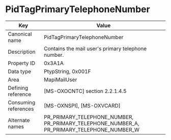 # PidTagPrimaryTelephoneNumber

| Key | Value |
|---|---|
| Canonical name | PidTagPrimaryTelephoneNumber |
| Description | Contains the mail user's primary telephone number. |
| Property ID | 0x3A1A |
| Data type | PtypString, 0x001F |
| Area | MapiMailUser |
| Defining reference | [MS-OXOCNTC] section 2.2.1.4.5 |
| Consuming references | [MS-OXNSPI], [MS-OXVCARD] |
| Alternate names | PR_PRIMARY_TELEPHONE_NUMBER, PR_PRIMARY_TELEPHONE_NUMBER_A, PR_PRIMARY_TELEPHONE_NUMBER_W |
